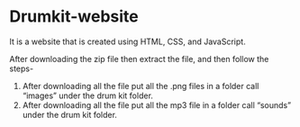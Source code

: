 # Drumkit-website
It is a website that is created using HTML, CSS, and JavaScript.

After downloading the zip file then extract the file, and then follow the steps- 
1.  After downloading all the file put all the .png files in a folder call “images” under the drum kit folder. 
2.  After downloading all the file put all the mp3 file in a folder call “sounds” under the drum kit folder.
